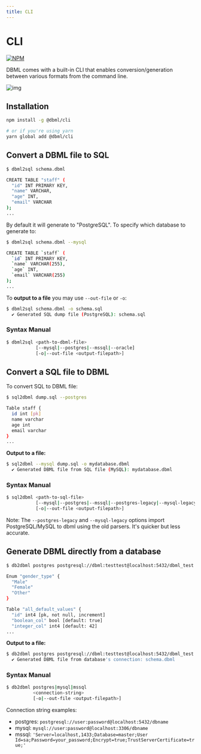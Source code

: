 ```yaml
---
title: CLI
---
```


# CLI

[![NPM](https://img.shields.io/npm/v/@dbml/cli)](https://www.npmjs.com/package/@dbml/cli)

DBML comes with a built-in CLI that enables conversion/generation between various formats from the command line.

![img](/img/dbml-cli.gif)

## Installation

```bash
npm install -g @dbml/cli

# or if you're using yarn
yarn global add @dbml/cli
```

## Convert a DBML file to SQL

```bash
$ dbml2sql schema.dbml

CREATE TABLE "staff" (
  "id" INT PRIMARY KEY,
  "name" VARCHAR,
  "age" INT,
  "email" VARCHAR
);
...
```

By default it will generate to "PostgreSQL". To specify which database to generate to:

```bash
$ dbml2sql schema.dbml --mysql

CREATE TABLE `staff` (
  `id` INT PRIMARY KEY,
  `name` VARCHAR(255),
  `age` INT,
  `email` VARCHAR(255)
);
...
```

To **output to a file** you may use `--out-file` or `-o`:

```bash
$ dbml2sql schema.dbml -o schema.sql
  ✔ Generated SQL dump file (PostgreSQL): schema.sql
```

### Syntax Manual

```bash
$ dbml2sql <path-to-dbml-file>
           [--mysql|--postgres|--mssql|--oracle]
           [-o|--out-file <output-filepath>]
```

## Convert  a SQL file to DBML

To convert SQL to DBML file:

```bash
$ sql2dbml dump.sql --postgres

Table staff {
  id int [pk]
  name varchar
  age int
  email varchar
}
...
```

**Output to a file:**

```bash
$ sql2dbml --mysql dump.sql -o mydatabase.dbml
  ✔ Generated DBML file from SQL file (MySQL): mydatabase.dbml
```

### Syntax Manual

```bash
$ sql2dbml <path-to-sql-file>
           [--mysql|--postgres|--mssql|--postgres-legacy|--mysql-legacy|--snowflake]
           [-o|--out-file <output-filepath>]
```

Note: The `--postgres-legacy` and `--mysql-legacy` options import PostgreSQL/MySQL to dbml using the old parsers. It's quicker but less accurate.

## Generate DBML directly from a database

```bash
$ db2dbml postgres postgresql://dbml:testtest@localhost:5432/dbml_test

Enum "gender_type" {
  "Male"
  "Female"
  "Other"
}

Table "all_default_values" {
  "id" int4 [pk, not null, increment]
  "boolean_col" bool [default: true]
  "integer_col" int4 [default: 42]
...

```

**Output to a file:**

```bash
$ db2dbml postgres postgresql://dbml:testtest@localhost:5432/dbml_test -o schema.dbml
  ✔ Generated DBML file from database's connection: schema.dbml
```

### Syntax Manual

```bash
$ db2dbml postgres|mysql|mssql
          <connection-string>
          [-o|--out-file <output-filepath>]
```

Connection string examples:

- postgres: `postgresql://user:password@localhost:5432/dbname`
- mysql: `mysql://user:password@localhost:3306/dbname`
- mssql: `'Server=localhost,1433;Database=master;User Id=sa;Password=your_password;Encrypt=true;TrustServerCertificate=true;'`
